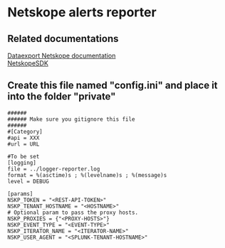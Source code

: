 # Netskope alerts reporter
## Related documentations
[Dataexport Netskope documentation](https://docs.netskope.com/en/netskope-help/admin-console/rest-api/rest-api-v2-overview-312207/using-the-rest-api-v2-dataexport-iterator-endpoints/)<br/>
[NetskopeSDK](https://pypi.org/project/netskopesdk/)</li>

## Create this file named "config.ini" and place it into the folder "private"
```
######
###### Make sure you gitignore this file
######
#[Category]
#api = XXX
#url = URL

#To be set
[logging]
file = ../logger-reporter.log
format = %(asctime)s ; %(levelname)s ; %(message)s
level = DEBUG

[params]
NSKP_TOKEN = "<REST-API-TOKEN>"
NSKP_TENANT_HOSTNAME = "<HOSTNAME>"
# Optional param to pass the proxy hosts.
NSKP_PROXIES = {"<PROXY-HOSTS>"}
NSKP_EVENT_TYPE = "<EVENT-TYPE>"
NSKP_ITERATOR_NAME = "<ITERATOR-NAME>"
NSKP_USER_AGENT = "<SPLUNK-TENANT-HOSTNAME>"
```
